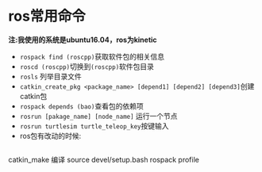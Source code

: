 # ros常用命令

**注:我使用的系统是ubuntu16.04，ros为kinetic** 
* `rospack find (roscpp)`获取软件包的相关信息
* `roscd (roscpp)`切换到`(roscpp)`软件包目录
* `rosls` 列举目录文件
* `catkin_create_pkg <package_name> [depend1] [depend2] [depend3]`创建catkin包
* `rospack depends (bao)`查看包的依赖项
* `rosrun [pakage_name] [node_name]` 运行一个节点
* `rosrun turtlesim turtle_teleop_key`按键输入
* ros包有改动的时候:
  ```
 catkin_make 编译
 source devel/setup.bash
 rospack profile

 ```
